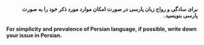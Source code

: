 <div dir="RTL" align="right" style="direction:rtl;text-align:right;">

#### برای سادگی و رواج زبان پارسی در صورت امکان موارد مورد ذکر خود را به صورت پارسی بنویسید.

</div>

#### For simplicity and prevalence of Persian language, if possible, write down your issue in Persian.
